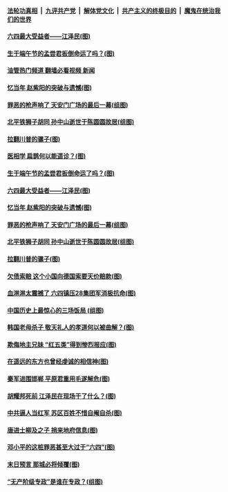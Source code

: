 ####  [法轮功真相](../../../../basic/blob/master/README.md?t=06021601) &nbsp;|&nbsp; [九评共产党](../../../../9ping.md/blob/master/README.md?t=06021601) &nbsp;|&nbsp; [解体党文化](../../../../jtdwh.md/blob/master/README.md?t=06021601)  &nbsp;|&nbsp; [共产主义的终极目的](../../../../gczydzjmd.md/blob/master/README.md?t=06021601) &nbsp;|&nbsp; [魔鬼在统治我们的世界](../../../../mgztzwmdsj.md/blob/master/README.md?t=06021601) 

#### [六四最大受益者——江泽民(图)](../pages/p6/1007805.md?t=06021601) 

#### [生于端午节的孟尝君扳倒命运了吗？(图)](../pages/p6/1005344.md?t=06021601) 

#### [油管热门频道 翻墙必看视频 新闻](http://45.76.130.85:81/youtube.html?06021601)

#### [忆当年 赵紫阳的突破与遗憾(图)](../pages/p6/1007809.md?t=06021601) 

#### [罪恶的枪声响了 天安门广场的最后一幕(组图)](../pages/p6/1007943.md?t=06021601) 

#### [北平铁狮子胡同 孙中山逝世于陈圆圆故居(组图)](../pages/p6/1007845.md?t=06021601) 

#### [拉翻川普的骡子(图)](../pages/p6/1007719.md?t=06021601) 

#### [医相学 扁鹊何以能遥诊？(图)](../pages/p6/1008087.md?t=06021601) 

#### [生于端午节的孟尝君扳倒命运了吗？(图)](../pages/p6/1005344.md?t=06021601) 

#### [六四最大受益者——江泽民(图)](../pages/p6/1007805.md?t=06021601) 

#### [忆当年 赵紫阳的突破与遗憾(图)](../pages/p6/1007809.md?t=06021601) 

#### [罪恶的枪声响了 天安门广场的最后一幕(组图)](../pages/p6/1007943.md?t=06021601) 

#### [北平铁狮子胡同 孙中山逝世于陈圆圆故居(组图)](../pages/p6/1007845.md?t=06021601) 

#### [拉翻川普的骡子(图)](../pages/p6/1007719.md?t=06021601) 

#### [欠债索赔 这个小国向德国索要天价赔款(图)](../pages/p6/1007706.md?t=06021601) 

#### [血淋淋太震撼了 六四镇压28集团军消极抗命(图)](../pages/p6/998262.md?t=06021601) 

#### [中国历史上最惊心的三场饭局 (组图)](../pages/p6/1007504.md?t=06021601) 

#### [韩国老母杀子 敬天礼人的孝道何以被曲解？(图)](../pages/p6/1007412.md?t=06021601) 

#### [欺侮地主兄妹 ﻿“红五类”得到惨烈报应(图)](../pages/p6/1007772.md?t=06021601) 

#### [在遥远的东方也曾经虔诚的相信神(图)](../pages/p6/1007811.md?t=06021601) 

#### [秦军进围邯郸 平原君重用毛遂解危(图)](../pages/p6/1006567.md?t=06021601) 

#### [胡耀邦死前 江泽民在现场干了什么？(图)](../pages/p6/1007677.md?t=06021601) 

#### [中共逼人当红军 苏区百姓不惜自阉自杀(图)](../pages/p6/1007630.md?t=06021601) 

#### [唐进士柳及之子 捎来地府信息(图)](../pages/p6/1007734.md?t=06021601) 

#### [邓小平的这桩罪恶甚至大过于“六四”(图)](../pages/p6/1007672.md?t=06021601) 

#### [末日预言 那城必将倾覆(图)](../pages/p6/1007731.md?t=06021601) 

#### [“无产阶级专政”是谁在专政？(组图)](../pages/p6/1007433.md?t=06021601) 

<img src='http://gfw-breaker.win/goodnews/indexes/p6.md' width='0px' height='0px'/>
